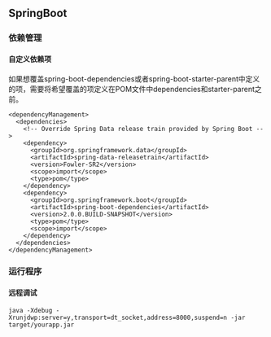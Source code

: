 ## SpringBoot

### 依赖管理
#### 自定义依赖项
如果想覆盖spring-boot-dependencies或者spring-boot-starter-parent中定义的项，需要将希望覆盖的项定义在POM文件中dependencies和starter-parent之前。
```
<dependencyManagement>
  <dependencies>
    <!-- Override Spring Data release train provided by Spring Boot -->
    <dependency>
      <groupId>org.springframework.data</groupId>
      <artifactId>spring-data-releasetrain</artifactId>
      <version>Fowler-SR2</version>
      <scope>import</scope>
      <type>pom</type>
    </dependency>
    <dependency>
      <groupId>org.springframework.boot</groupId>
      <artifactId>spring-boot-dependencies</artifactId>
      <version>2.0.0.BUILD-SNAPSHOT</version>
      <type>pom</type>
      <scope>import</scope>
    </dependency>
  </dependencies>
</dependencyManagement>
```

### 运行程序
#### 远程调试
```
java -Xdebug -Xrunjdwp:server=y,transport=dt_socket,address=8000,suspend=n -jar target/yourapp.jar
```
